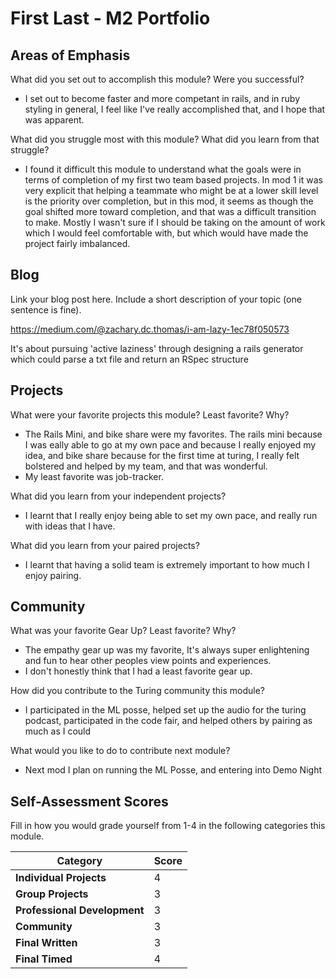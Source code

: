 # First Last - M2 Portfolio

## Areas of Emphasis

What did you set out to accomplish this module? Were you successful?
* I set out to become faster and more competant in rails, and in ruby styling in general, I feel like I've really accomplished that, and I hope that was apparent.

What did you struggle most with this module? What did you learn from that struggle?
* I found it difficult this module to understand what the goals were in terms of completion of my first two team based projects. In mod 1 it was very explicit that helping a teammate who might be at a lower skill level is the priority over completion, but in this mod, it seems as though the goal shifted more toward completion, and that was a difficult transition to make. Mostly I wasn't sure if I should be taking on the amount of work which I would feel comfortable with, but which would have made the project fairly imbalanced.

## Blog

Link your blog post here. Include a short description of your topic (one sentence is fine).

https://medium.com/@zachary.dc.thomas/i-am-lazy-1ec78f050573

It's about pursuing 'active laziness' through designing a rails generator which could parse a txt file and return an RSpec structure

## Projects

What were your favorite projects this module? Least favorite? Why?
* The Rails Mini, and bike share were my favorites. The rails mini because I was eally able to go at my own pace and because I really enjoyed my idea, and bike share because for the first time at turing, I really felt bolstered and helped by my team, and that was wonderful. 
* My least favorite was job-tracker.

What did you learn from your independent projects?
* I learnt that I really enjoy being able to set my own pace, and really run with ideas that I have.

What did you learn from your paired projects?
* I learnt that having a solid team is extremely important to how much I enjoy pairing. 

## Community

What was your favorite Gear Up? Least favorite? Why?
* The empathy gear up was my favorite, It's always super enlightening and fun to hear other peoples view points and experiences. 
* I don't honestly think that I had a least favorite gear up.

How did you contribute to the Turing community this module?
* I participated in the ML posse, helped set up the audio for the turing podcast, participated in the code fair, and helped others by pairing as much as I could

What would you like to do to contribute next module?
* Next mod I plan on running the ML Posse, and entering into Demo Night

## Self-Assessment Scores

Fill in how you would grade yourself from 1-4 in the following categories this module.

| Category                     | Score |
| -----------------------------| ----- |
| **Individual Projects**      |   4   |
| **Group Projects**           |   3   |
| **Professional Development** |   3   |
| **Community**                |   3   |
| **Final Written**            |   3   |
| **Final Timed**              |   4   |
